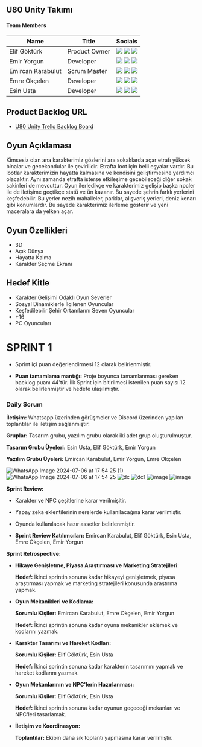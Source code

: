 ## U80 Unity Takımı

#### Team Members
| Name  | Title | Socials |
| ------------ | ------------ |------------|
| Elif Göktürk  | Product Owner | [![](https://img.shields.io/badge/LinkedIn-0077B5?style=for-the-badge&logo=linkedin&logoColor=white)](http://www.linkedin.com/in/elif-göktürk-21a77a263) [![](https://img.shields.io/badge/GitHub-100000?style=for-the-badge&logo=github&logoColor=white)](https://github.com/eilthyra) [![](https://img.shields.io/badge/Instagram-E4405F?style=for-the-badge&logo=instagram&logoColor=white)](https://www.instagram.com/eilthyrae/) |
| Emir Yorgun  | Developer | [![](https://img.shields.io/badge/LinkedIn-0077B5?style=for-the-badge&logo=linkedin&logoColor=white)](https://www.linkedin.com/in/emiryorgun/) [![](https://img.shields.io/badge/GitHub-100000?style=for-the-badge&logo=github&logoColor=white)](https://github.com/hootbu) [![](https://img.shields.io/badge/Instagram-E4405F?style=for-the-badge&logo=instagram&logoColor=white)](https://www.instagram.com/buadamnewyork/) |
| Emircan Karabulut  | Scrum Master | [![](https://img.shields.io/badge/LinkedIn-0077B5?style=for-the-badge&logo=linkedin&logoColor=white)](https://www.linkedin.com/in/emircan-karabulut-355313123) [![](https://img.shields.io/badge/GitHub-100000?style=for-the-badge&logo=github&logoColor=white)](https://github.com/emircankrblt) [![](https://img.shields.io/badge/Instagram-E4405F?style=for-the-badge&logo=instagram&logoColor=white)](https://www.instagram.com/emircankrblt/) |
| Emre Okçelen  | Developer  | [![](https://img.shields.io/badge/LinkedIn-0077B5?style=for-the-badge&logo=linkedin&logoColor=white)](https://www.linkedin.com/in/emre-ok%C3%A7elen/) [![](https://img.shields.io/badge/GitHub-100000?style=for-the-badge&logo=github&logoColor=white)](https://github.com/EmreOkcelen) [![](https://img.shields.io/badge/Instagram-E4405F?style=for-the-badge&logo=instagram&logoColor=white)](https://www.instagram.com/emreokcelen/?hl=tr) |
| Esin Usta  | Developer  | [![](https://img.shields.io/badge/LinkedIn-0077B5?style=for-the-badge&logo=linkedin&logoColor=white)](https://www.linkedin.com/in/esin-usta-09a830239/) [![](https://img.shields.io/badge/GitHub-100000?style=for-the-badge&logo=github&logoColor=white)](https://github.com/EsinUsta) [![](https://img.shields.io/badge/Instagram-E4405F?style=for-the-badge&logo=instagram&logoColor=white)](https://www.instagram.com/im.esin/) ||

## Product Backlog URL

- [U80 Unity Trello Backlog Board](https://trello.com/invite/b/1oToLZZl/ATTId76c7c45b0e13cb4989ef4faea85753f3D37A810/bootcamp-grup-80)

## Oyun Açıklaması

Kimsesiz olan ana karakterimiz gözlerini ara sokaklarda açar etrafı yüksek binalar ve 
gecekondular ile çevirilidir. Etrafta loot için belli eşyalar vardır. Bu lootlar karakterimizin hayatta kalmasına ve
kendisini geliştirmesine yardımcı olacaktır. Aynı zamanda etrafta isterse etkileşime
geçebileceği diğer sokak sakinleri de mevcuttur. Oyun ilerledikçe ve karakterimiz gelişip
başka npcler ile de iletişime geçtikçe statü ve ün kazanır. Bu sayede şehrin farklı yerlerini
keşfedebilir. Bu yerler nezih mahalleler, parklar, alışveriş yerleri, deniz kenarı gibi
konumlardır. Bu sayede karakterimiz ilerleme gösterir ve yeni maceralara da yelken açar.

## Oyun Özellikleri

- 3D
- Açık Dünya
- Hayatta Kalma
- Karakter Seçme Ekranı

## Hedef Kitle

- Karakter Gelişimi Odaklı Oyun Severler
- Sosyal Dinamiklerle İlgilenen Oyuncular
- Keşfedilebilir Şehir Ortamlarını Seven Oyuncular
- +16
- PC Oyuncuları

# SPRINT 1

- Sprint içi puan değerlendirmesi 12 olarak belirlenmiştir. 

- **Puan tamamlama mantığı:**  Proje boyunca tamamlanması gereken backlog puanı 44'tür. İlk Sprint için bitirilmesi istenilen puan sayısı 12 olarak belirlenmiştir ve hedefe ulaşılmıştır.

### Daily Scrum

**İletişim:** Whatsapp üzerinden görüşmeler ve Discord üzerinden yapılan toplantılar ile iletişim sağlanmıştır.

**Gruplar:** Tasarım grubu, yazılım grubu olarak iki adet grup oluşturulmuştur.

**Tasarım Grubu Üyeleri:** Esin Usta, Elif Göktürk, Emir Yorgun

**Yazılım Grubu Üyeleri:** Emircan Karabulut, Emir Yorgun, Emre Okçelen

![WhatsApp Image 2024-07-06 at 17 54 25 (1)](https://github.com/eilthyra/U80/assets/134155937/48d31401-640f-49e4-80ed-d7b4007a5158)
![WhatsApp Image 2024-07-06 at 17 54 25](https://github.com/eilthyra/U80/assets/134155937/8ca23ff7-7235-41b1-9087-6f70c0147964)
![dc](https://github.com/eilthyra/U80/assets/134155937/29ce0d5a-269c-4129-9292-441bd852dad0)
![dc1](https://github.com/eilthyra/U80/assets/134155937/db0018e9-05a5-45a5-9cfb-3a28d975c772)
![image](https://github.com/eilthyra/U80/assets/134155937/60808a6f-7621-4117-b8f0-68ba0944c9e6)
![image](https://github.com/eilthyra/U80/assets/134155937/0716cc53-8e60-4492-894a-0a9189a0926d)


**Sprint Review:** 

- Karakter ve NPC çeşitlerine karar verilmişitir.
- Yapay zeka eklentilerinin nerelerde kullanılacağına karar verilmiştir.
- Oyunda kullanılacak hazır assetler belirlenmiştir.

- **Sprint Review Katılımcıları:**  Emircan Karabulut, Elif Göktürk, Esin Usta, Emre Okçelen, Emir Yorgun

**Sprint Retrospective:**

- **Hikaye Genişletme, Piyasa Araştırması ve Marketing Stratejileri:**
  
  **Hedef:** İkinci sprintin sonuna kadar hikayeyi genişletmek, piyasa araştırması yapmak ve marketing stratejileri konusunda araştırma yapmak. 
- **Oyun Mekanikleri ve Kodlama:**

  **Sorumlu Kişiler:** Emircan Karabulut, Emre Okçelen, Emir Yorgun
  
  **Hedef:** İkinci sprintin sonuna kadar oyuna mekanikler eklemek ve kodlarını yazmak.
- **Karakter Tasarımı ve Hareket Kodları:**

  **Sorumlu Kişiler:** Elif Göktürk, Esin Usta
  
  **Hedef:** İkinci sprintin sonuna kadar karakterin tasarımını yapmak ve hareket kodlarını yazmak.
- **Oyun Mekanlarının ve NPC'lerin Hazırlanması:**

  **Sorumlu Kişiler:** Elif Göktürk, Esin Usta
  
  **Hedef:** İkinci sprintin sonuna kadar oyunun geçeceği mekanları ve NPC'leri tasarlamak.
- **İletişim ve Koordinasyon:**

  **Toplantılar:** Ekibin daha sık toplantı yapmasına karar verilmiştir.
